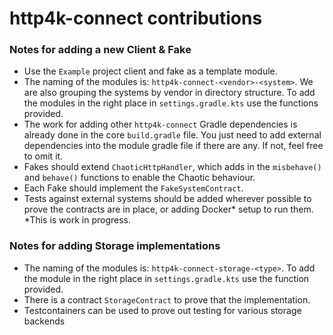 # http4k-connect contributions

### Notes for adding a new Client & Fake
- Use the `Example` project client and fake as a template module.
- The naming of the modules is: `http4k-connect-<vendor>-<system>`. We are also grouping the systems by vendor in directory structure. To add the modules in the right place in `settings.gradle.kts` use the functions provided.
- The work for adding other `http4k-connect` Gradle dependencies is already done in the core `build.gradle` file. You just need to add external dependencies into the module gradle file if there are any. If not, feel free to omit it.
- Fakes should extend `ChaoticHttpHandler`, which adds in the `misbehave()` and `behave()` functions to enable the Chaotic behaviour.
- Each Fake should implement the `FakeSystemContract`.
- Tests against external systems should be added wherever possible to prove the contracts are in place, or adding Docker* setup to run them.  *This is work in progress.

### Notes for adding Storage implementations
- The naming of the modules is: `http4k-connect-storage-<type>`. To add the module in the right place in `settings.gradle.kts` use the function provided.
- There is a contract `StorageContract` to prove that the implementation.
- Testcontainers can be used to prove out testing for various storage backends
